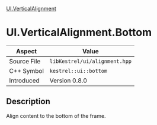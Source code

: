 [UI.VerticalAlignment](index)
# UI.VerticalAlignment.Bottom
| Aspect | Value |
| --- | --- |
| Source File | `libKestrel/ui/alignment.hpp` |
| C++ Symbol | `kestrel::ui::bottom` |
| Introduced | Version 0.8.0 |
## Description
Align content to the bottom of the frame.
